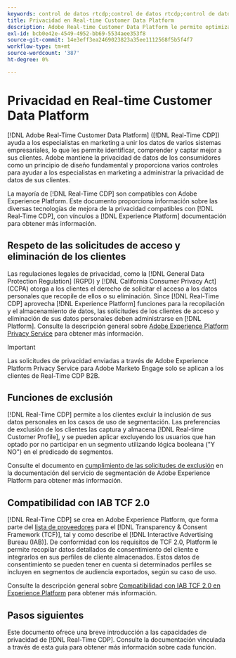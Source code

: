```yaml
---
keywords: control de datos rtcdp;control de datos rtcdp;control de datos del perfil de datos del cliente en tiempo real;privacidad rtcdp;rtcdp privacidad
title: Privacidad en Real-time Customer Data Platform
description: Adobe Real-time Customer Data Platform le permite optimizar el proceso de cumplimiento de las normas de privacidad de sus operaciones de datos.
exl-id: bcb0e42e-4549-4952-bb69-5534aee353f8
source-git-commit: 14e3eff3ea2469023823a35ee1112568f5b5f4f7
workflow-type: tm+mt
source-wordcount: '387'
ht-degree: 0%

---
```


# Privacidad en Real-time Customer Data Platform

[!DNL Adobe Real-Time Customer Data Platform] ([!DNL Real-Time CDP]) ayuda a los especialistas en marketing a unir los datos de varios sistemas empresariales, lo que les permite identificar, comprender y captar mejor a sus clientes. Adobe mantiene la privacidad de datos de los consumidores como un principio de diseño fundamental y proporciona varios controles para ayudar a los especialistas en marketing a administrar la privacidad de datos de sus clientes.

La mayoría de [!DNL Real-Time CDP] son compatibles con Adobe Experience Platform. Este documento proporciona información sobre las diversas tecnologías de mejora de la privacidad compatibles con [!DNL Real-Time CDP], con vínculos a [!DNL Experience Platform] documentación para obtener más información.

## Respeto de las solicitudes de acceso y eliminación de los clientes

Las regulaciones legales de privacidad, como la [!DNL General Data Protection Regulation] (RGPD) y [!DNL California Consumer Privacy Act] (CCPA) otorga a los clientes el derecho de solicitar el acceso a los datos personales que recopile de ellos o su eliminación. Since [!DNL Real-Time CDP] aprovecha [!DNL Experience Platform] funciones para la recopilación y el almacenamiento de datos, las solicitudes de los clientes de acceso y eliminación de sus datos personales deben administrarse en [!DNL Platform]. Consulte la descripción general sobre [Adobe Experience Platform Privacy Service](../../privacy-service/home.md) para obtener más información.

>[!IMPORTANT]
>
> Las solicitudes de privacidad enviadas a través de Adobe Experience Platform Privacy Service para Adobe Marketo Engage solo se aplican a los clientes de Real-Time CDP B2B.

## Funciones de exclusión

[!DNL Real-Time CDP] permite a los clientes excluir la inclusión de sus datos personales en los casos de uso de segmentación. Las preferencias de exclusión de los clientes las captura y almacena [!DNL Real-time Customer Profile], y se pueden aplicar excluyendo los usuarios que han optado por no participar en un segmento utilizando lógica booleana (&quot;Y NO&quot;) en el predicado de segmentos.

Consulte el documento en [cumplimiento de las solicitudes de exclusión](../../segmentation/consents.md) en la documentación del servicio de segmentación de Adobe Experience Platform para obtener más información.

## Compatibilidad con IAB TCF 2.0

[!DNL Real-Time CDP] se crea en Adobe Experience Platform, que forma parte del [lista de proveedores](https://iabeurope.eu/vendor-list-tcf-v2-0/) para el [!DNL Transparency & Consent Framework (TCF)], tal y como describe el [!DNL Interactive Advertising Bureau (IAB)]. De conformidad con los requisitos de TCF 2.0, Platform le permite recopilar datos detallados de consentimiento del cliente e integrarlos en sus perfiles de cliente almacenados. Estos datos de consentimiento se pueden tener en cuenta si determinados perfiles se incluyen en segmentos de audiencia exportados, según su caso de uso.

Consulte la descripción general sobre [Compatibilidad con IAB TCF 2.0 en Experience Platform](../../landing/governance-privacy-security/consent/iab/overview.md) para obtener más información.

## Pasos siguientes

Este documento ofrece una breve introducción a las capacidades de privacidad de [!DNL Real-Time CDP]. Consulte la documentación vinculada a través de esta guía para obtener más información sobre cada función.
